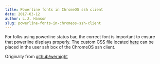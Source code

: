 ```yaml
---
title: Powerline fonts in ChromeOS ssh client
date: 2017-03-12
author: L.J. Hanson
slug: powerline-fonts-in-chromeos-ssh-client
---
```


For folks using powerline status bar, the correct font is important to ensure that powerline displays properly. The custom CSS file located [here](https://cdn.rawgit.com/wernight/powerline-web-fonts/8040cf32c146c7cd4f776c1484d23dc40685c1bc/PowerlineFonts.css) can be placed in the user ssh box of the ChromeOS ssh client.

Originally from [github/wernight](https://github.com/wernight/powerline-web-fonts)
